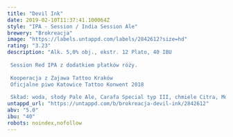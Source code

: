 ```yaml
---
title: "Devil Ink"
date: 2019-02-10T11:37:41.100064Z
style: "IPA - Session / India Session Ale"
brewery: "Brokreacja"
image: "https://labels.untappd.com/labels/2842612?size=hd"
rating: "3.23"
description: "Alk. 5,0% obj., ekstr. 12 Plato, 40 IBU  Session Red IPA z dodatkiem płatków róży.  Kooperacja z Zajawa Tattoo Kraków Oficjalne piwo Katowice Tattoo Konwent 2018  Skład: woda, słody Pale Ale, Carafa Special typ III, chmiele Citra, Mosaic, Magnum, Amarillo, drożdże US-05, płatki róż"
untappd_url: "https://untappd.com/b/brokreacja-devil-ink/2842612"
abv: "5.0"
ibu: "40"
robots: noindex,nofollow
---
```

